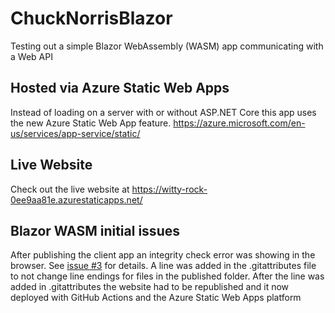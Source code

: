 # ChuckNorrisBlazor
Testing out a simple Blazor WebAssembly (WASM) app communicating with a Web API

## Hosted via Azure Static Web Apps
Instead of loading on a server with or without ASP.NET Core this app uses the new Azure Static Web App feature. 
https://azure.microsoft.com/en-us/services/app-service/static/

## Live Website
Check out the live website at https://witty-rock-0ee9aa81e.azurestaticapps.net/

## Blazor WASM initial issues
After publishing the client app an integrity check error was showing in the browser. See [issue #3](https://github.com/SpeakingInBits/ChuckNorrisBlazor/issues/3) for details.
A line was added in the .gitattributes file to not change line endings for files in the published folder. After the line was added in
.gitattributes the website had to be republished and it now deployed with GitHub Actions and the Azure Static Web Apps platform
